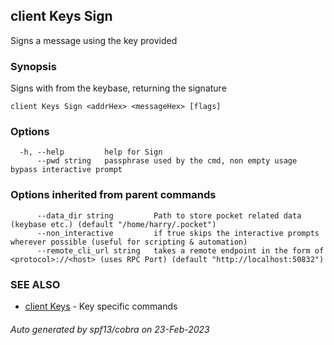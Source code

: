 ## client Keys Sign

Signs a message using the key provided

### Synopsis

Signs <messageHex> with <addrHex> from the keybase, returning the signature

```
client Keys Sign <addrHex> <messageHex> [flags]
```

### Options

```
  -h, --help         help for Sign
      --pwd string   passphrase used by the cmd, non empty usage bypass interactive prompt
```

### Options inherited from parent commands

```
      --data_dir string         Path to store pocket related data (keybase etc.) (default "/home/harry/.pocket")
      --non_interactive         if true skips the interactive prompts wherever possible (useful for scripting & automation)
      --remote_cli_url string   takes a remote endpoint in the form of <protocol>://<host> (uses RPC Port) (default "http://localhost:50832")
```

### SEE ALSO

* [client Keys](client_Keys.md)	 - Key specific commands

###### Auto generated by spf13/cobra on 23-Feb-2023

